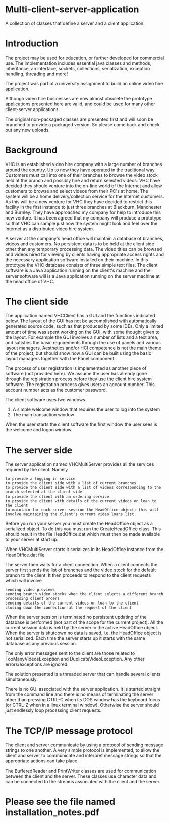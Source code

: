 # Multi-client-server-application
A collection of classes that define a server and a client application.

# Introduction
The project may be used for education, or further developed for commercial use. The implementation includes essential java classes and methods, inheritance, an interface, sockets, collections, serialization, exception handling, threading and more!

The project was part of a university assignment to build an online video hire application.

Although video hire businesses are now almost obsolete the prototype applications presented here are valid, and could be used for many other client-server applications.

The original non-packaged classes are presented first and will soon be branched to provide a packaged version. So please come back and check out any new uploads.

# Background

VHC is an established video hire company with a large number of branches around the country. Up to now they have operated in the traditional way. Customers must call into one of their branches to browse the video stock held at the branch and possibly hire and return selected videos. VHC have decided they should venture into the on-line world of the Internet and allow customers to browse and select videos from their PC's at home. The system will be a home delivery/collection service for the Internet customers. As this will be a new venture for VHC they have decided to restrict this facility in the first instance to just three branches at Blackburn, Manchester and Burnley. They have approached my company for help to introduce this new venture. It has been agreed that my company will produce a prototype so that VHC can sample just how the system might look and feel over the Internet as a distributed video hire system.

A server at the company's head office will maintain a database of branches, videos and customers. No persistent data is to be held at the client side other than any temporary processing data. The video titles can be browsed and videos hired for viewing by clients having appropriate access rights and the necessary application software installed on their machine. In this prototype the VHC database consists of three simple text files. The client software is a Java application running on the client's machine and the server software will is a Java application running on the server machine at the head office of VHC.

# The client side

The application named VHCClient has a GUI and the functions indicated below. The layout of the GUI has not be accomplished with automatically generated source code, such as that produced by some IDEs. Only a limited amount of time was spent working on the GUI, with some thought given to the layout. For example the GUI involves a number of lists and a text area, and satisfies the basic requirements through the use of panels and various layout managers. Aesthetics and/or HCI competence is not the main theme of the project, but should show how a GUI can be built using the basic layout managers together with the Panel component.

The process of user registration is implemented as another piece of software (not provided here). We assume the user has already gone through the registration process before they use the client hire system software. The registration process gives users an account number. This account number acts as the customer password.

The client software uses two windows
1. A simple welcome window that requires the user to log into the system
2. The main transaction window

When the user starts the client software the first window the user sees is the welcome and logon window.

# The server side

The server application named VHCMultiServer provides all the services required by the client. Namely

    to provide a logging in service
    to provide the client side with a list of current branches
    to provide the client side with a list of videos corresponding to the branch selected at the client side
    to provide the client with an ordering service
    to provide the client with details of the current videos on loan to the client
    to maintain for each server session the HeadOffice object; this will involve maintaining the client's current video loans list.

Before you run your server you must create the HeadOffice object as a serialized object. To do this you must run the CreateHeadOffice class. This should result in the file HeadOffice.dat which must then be made available to your server at start up.

When VHCMultiServer starts it serializes in its HeadOffice instance from the HeadOffice.dat file.

The server then waits for a client connection. When a client connects the server first sends the list of branches and the video stock for the default branch to the client. It then proceeds to respond to the client requests which will involve

    sending video previews
    sending branch video stocks when the client selects a different branch
    processing client orders
    sending details of the current videos on loan to the client
    closing down the connection at the request of the client

When the server session is terminated no persistent updating of the database is performed (not part of the scope for the current project). All the current session data is held by the server in the active HeadOffice object. When the server is shutdown no data is saved, i.e. the HeadOffice object is not serialized. Each time the server starts up it starts with the same database as any previous session.

The only error messages sent to the client are those related to TooManyVideosException and DuplicateVideoException. Any other errors/exceptions are ignored.

The solution presented is a threaded server that can handle several clients simultaneously. 

There is no GUI associated with the server application. It is started straight from the command line and there is no means of terminating the server other than pressing CTRL-C when its DOS window has the keyboard focus (or CTRL-Z when in a linux terminal window). Otherwise the server should just endlessly loop processing client requests.

# The TCP/IP message protocol

The client and server communicate by using a protocol of sending message strings to one another. A very simple protocol is implemented, to allow the client and server to communicate and interpret message strings so that the appropriate actions can take place.

The BufferedReader and PrintWriter classes are used for communication between the client and the server. These classes use character data and can be connected to the streams associated with the client and the server.

# Please see the file named installation_notes.pdf
